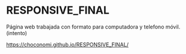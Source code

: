 # RESPONSIVE_FINAL
Página web trabajada con formato para computadora y telefono móvil. (intento)

https://choconomi.github.io/RESPONSIVE_FINAL/
